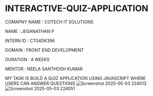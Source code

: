 # INTERACTIVE-QUIZ-APPLICATION

COMAPNY NAME : COTECH IT SOLUTIONS

NAME : JEGANATHAN P

INTERN ID : CT04DK396

DOMAIN : FRONT END DEVELOPMENT

DURATION : 4 WEEKS

MENTOR : NEELA SANTHOSH KUMAR

MY TASK IS BUILD A QUIZ APPLICATION USING JAVASCRIPT WHERE USERS CAN ANSWER QUESTIONS
![Screenshot 2025-05-03 224013](https://github.com/user-attachments/assets/aff58a96-1d20-4205-9f96-be952ee4becc)
![Screenshot 2025-05-03 224051](https://github.com/user-attachments/assets/6210c75f-12da-4bc0-8686-23bc861c0210)
